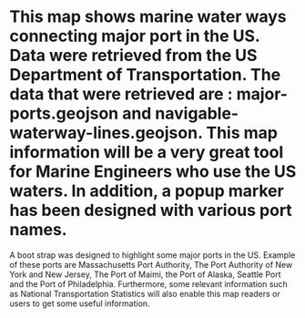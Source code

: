 # This map shows marine water ways connecting major port in the US. Data were retrieved from the US Department of Transportation. The data that were retrieved are : major-ports.geojson and navigable-waterway-lines.geojson. This map information will be a very great tool for Marine Engineers who use the US waters. In addition, a popup marker has been designed with various port names.
A boot strap was designed to highlight some major ports in the US. Example of these ports are Massachusetts Port Authority, The Port Authority of New York and New Jersey, The Port of Maimi, the Port of Alaska, Seattle Port and the Port of Philadelphia.
Furthermore, some relevant information such as National Transportation Statistics will also enable this map readers or users to get some useful information.

